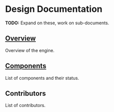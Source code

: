 # Design Documentation

**TODO:** Expand on these, work on sub-documents.

## [Overview](overview.md)

Overview of the engine.

## [Components](components.md)

List of components and their status. 

## Contributors

List of contributors.